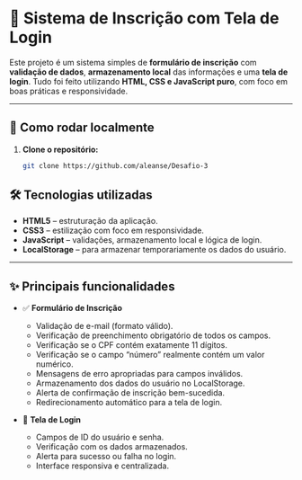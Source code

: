 # 📝 Sistema de Inscrição com Tela de Login

Este projeto é um sistema simples de **formulário de inscrição** com **validação de dados**, **armazenamento local** das informações e uma **tela de login**. Tudo foi feito utilizando **HTML, CSS e JavaScript puro**, com foco em boas práticas e responsividade.

---

## 🚀 Como rodar localmente

1. **Clone o repositório:**

   ```bash
   git clone https://github.com/aleanse/Desafio-3
## 🛠 Tecnologias utilizadas

- **HTML5** – estruturação da aplicação.
- **CSS3** – estilização com foco em responsividade.
- **JavaScript** – validações, armazenamento local e lógica de login.
- **LocalStorage** – para armazenar temporariamente os dados do usuário.

---

## ✨ Principais funcionalidades

- ✅ **Formulário de Inscrição**
  - Validação de e-mail (formato válido).
  - Verificação de preenchimento obrigatório de todos os campos.
  - Verificação se o CPF contém exatamente 11 dígitos.
  - Verificação se o campo “número” realmente contém um valor numérico.
  - Mensagens de erro apropriadas para campos inválidos.
  - Armazenamento dos dados do usuário no LocalStorage.
  - Alerta de confirmação de inscrição bem-sucedida.
  - Redirecionamento automático para a tela de login.

- 🔐 **Tela de Login**
  - Campos de ID do usuário e senha.
  - Verificação com os dados armazenados.
  - Alerta para sucesso ou falha no login.
  - Interface responsiva e centralizada.
